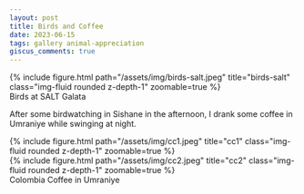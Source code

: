 ```yaml
---
layout: post
title: Birds and Coffee
date: 2023-06-15
tags: gallery animal-appreciation
giscus_comments: true
---
```


<div class="row">
    <div class="col-sm-6 mt-3 mt-md-0">
        {% include figure.html path="/assets/img/birds-salt.jpeg" title="birds-salt" class="img-fluid rounded z-depth-1" zoomable=true %}
        <div class="caption">
            Birds at SALT Galata
        </div>
    </div>
</div>

After some birdwatching in Sishane in the afternoon, I drank some coffee in Umraniye while swinging at night.

<div class="row mt-3">
    <div class="col-sm mt-3 mt-md-0">
        {% include figure.html path="/assets/img/cc1.jpeg" title="cc1" class="img-fluid rounded z-depth-1" zoomable=true %}
    </div>
    <div class="col-sm mt-3 mt-md-0">
        {% include figure.html path="/assets/img/cc2.jpeg" title="cc2" class="img-fluid rounded z-depth-1" zoomable=true %}
    </div>
</div>
<div class="caption">
    Colombia Coffee in Umraniye
</div>
